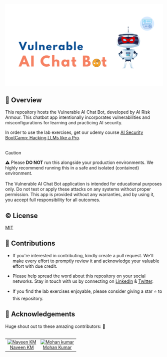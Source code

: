 <p align="left">
<img src="https://github.com/ai-risk-armour/Vulnerable-AI-Chatbot/blob/main/logo.png"> 
</p>

## :rocket: Overview
This repository hosts the Vulnerable AI Chat Bot, developed by AI Risk Armour. This chatbot app intentionally incorporates vulnerabilities and misconfigurations for learning and practicing AI security.

In order to use the lab exercises, get our udemy course [AI Security BootCamp: Hacking LLMs like a Pro]().
<br />
<br />

> [!CAUTION]
> :warning:  Please **DO NOT** run this alongside your production environments. We highly recommend running this in a safe and isolated (contained) environment. 
> <br /> 
> <br />
> The Vulnerable AI Chat Bot application is intended for educational purposes only. Do not test or apply these attacks on any systems without proper permission. This app is provided without any warranties, and by using it, you accept full responsibility for all outcomes.

## :copyright: License

[MIT](https://github.com/ai-risk-armour/Vulnerable-AI-Chatbot/blob/main/LICENSE)

## :raising_hand: Contributions

* If you're interested in contributing, kindly create a pull request. We'll make every effort to promptly review it and acknowledge your valuable effort with due credit.

* Please help spread the word about this repository on your social networks. Stay in touch with us by connecting on [LinkedIn](https://www.linkedin.com/company/ai-risk-armour/) & [Twitter](https://twitter.com/AI_Risk_Armour). 

* If you find the lab exercises enjoyable, please consider giving a star ⭐️ to this repository.

## :dizzy: Acknowledgements

Huge shout out to these amazing contributors: :clap:
<br />
<br />
<table>
    <tr>
        <td align="center"><a href="https://github.com/Naveen94"><img alt="Naveen KM"
                    src="https://avatars.githubusercontent.com/u/7024442?v=4" width="50%" /><br />Naveen KM</a></td>
        <td align="center"><a href="https://github.com/vimokumar"><img alt="Mohan kumar"
            src="https://avatars.githubusercontent.com/u/1869280?v=4" width="43.5%" /><br />Mohan Kumar</a></td>
    </tr>
</table>
